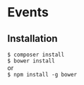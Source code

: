 Events
======

Installation
------------
`
$ composer install
`  
`
$ bower install
`  
or  
`
$ npm install -g bower
`